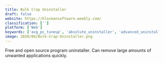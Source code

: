 ```yaml
---
title: Bulk Crap Uninstaller
draft: false 
website: https://klocmansoftware.weebly.com/
classification: ['']
platform: ['Web']
keywords: ['avg_pc_tuneup', 'absolute_uninstaller', 'advanced_uninstaller_pro', 'appcleaner', 'appremover', 'ashampoo_uninstaller', 'bleachbit', 'ccleaner', 'geekuninstaller', 'glary_utilities', 'pc_decrapifier', 'revo_uninstaller', 'slimcleaner', 'soft_organizer', 'total_uninstall', 'trashme', 'unchecky', 'your_uninstaller!']
image: 2020/04/Bulk-Crap-Uninstaller.png
---
```

Free and open source program uninstaller. Can remove large amounts of unwanted applications quickly.